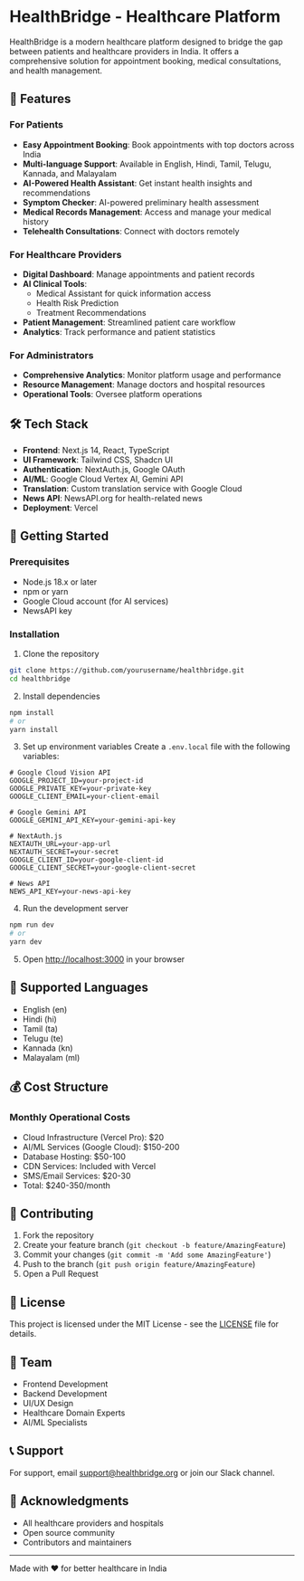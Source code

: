 # HealthBridge - Healthcare Platform

HealthBridge is a modern healthcare platform designed to bridge the gap between patients and healthcare providers in India. It offers a comprehensive solution for appointment booking, medical consultations, and health management.

## 🌟 Features

### For Patients
- **Easy Appointment Booking**: Book appointments with top doctors across India
- **Multi-language Support**: Available in English, Hindi, Tamil, Telugu, Kannada, and Malayalam
- **AI-Powered Health Assistant**: Get instant health insights and recommendations
- **Symptom Checker**: AI-powered preliminary health assessment
- **Medical Records Management**: Access and manage your medical history
- **Telehealth Consultations**: Connect with doctors remotely

### For Healthcare Providers
- **Digital Dashboard**: Manage appointments and patient records
- **AI Clinical Tools**: 
  - Medical Assistant for quick information access
  - Health Risk Prediction
  - Treatment Recommendations
- **Patient Management**: Streamlined patient care workflow
- **Analytics**: Track performance and patient statistics

### For Administrators
- **Comprehensive Analytics**: Monitor platform usage and performance
- **Resource Management**: Manage doctors and hospital resources
- **Operational Tools**: Oversee platform operations

## 🛠️ Tech Stack

- **Frontend**: Next.js 14, React, TypeScript
- **UI Framework**: Tailwind CSS, Shadcn UI
- **Authentication**: NextAuth.js, Google OAuth
- **AI/ML**: Google Cloud Vertex AI, Gemini API
- **Translation**: Custom translation service with Google Cloud
- **News API**: NewsAPI.org for health-related news
- **Deployment**: Vercel

## 🚀 Getting Started

### Prerequisites
- Node.js 18.x or later
- npm or yarn
- Google Cloud account (for AI services)
- NewsAPI key

### Installation

1. Clone the repository
```bash
git clone https://github.com/yourusername/healthbridge.git
cd healthbridge
```

2. Install dependencies
```bash
npm install
# or
yarn install
```

3. Set up environment variables
Create a `.env.local` file with the following variables:
```env
# Google Cloud Vision API
GOOGLE_PROJECT_ID=your-project-id
GOOGLE_PRIVATE_KEY=your-private-key
GOOGLE_CLIENT_EMAIL=your-client-email

# Google Gemini API
GOOGLE_GEMINI_API_KEY=your-gemini-api-key

# NextAuth.js
NEXTAUTH_URL=your-app-url
NEXTAUTH_SECRET=your-secret
GOOGLE_CLIENT_ID=your-google-client-id
GOOGLE_CLIENT_SECRET=your-google-client-secret

# News API
NEWS_API_KEY=your-news-api-key
```

4. Run the development server
```bash
npm run dev
# or
yarn dev
```

5. Open [http://localhost:3000](http://localhost:3000) in your browser

## 📱 Supported Languages

- English (en)
- Hindi (hi)
- Tamil (ta)
- Telugu (te)
- Kannada (kn)
- Malayalam (ml)

## 💰 Cost Structure

### Monthly Operational Costs
- Cloud Infrastructure (Vercel Pro): $20
- AI/ML Services (Google Cloud): $150-200
- Database Hosting: $50-100
- CDN Services: Included with Vercel
- SMS/Email Services: $20-30
- Total: $240-350/month

## 🤝 Contributing

1. Fork the repository
2. Create your feature branch (`git checkout -b feature/AmazingFeature`)
3. Commit your changes (`git commit -m 'Add some AmazingFeature'`)
4. Push to the branch (`git push origin feature/AmazingFeature`)
5. Open a Pull Request

## 📄 License

This project is licensed under the MIT License - see the [LICENSE](LICENSE) file for details.

## 👥 Team

- Frontend Development
- Backend Development
- UI/UX Design
- Healthcare Domain Experts
- AI/ML Specialists

## 📞 Support

For support, email support@healthbridge.org or join our Slack channel.

## 🙏 Acknowledgments

- All healthcare providers and hospitals
- Open source community
- Contributors and maintainers

---

Made with ❤️ for better healthcare in India 